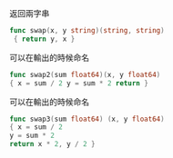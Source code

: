 返回兩字串
```go
func swap(x, y string)(string, string)
 { return y, x }
```

可以在輸出的時候命名
```go
func swap2(sum float64)(x, y float64) 
{ x = sum / 2 y = sum * 2 return }
```
可以在輸出的時候命名
```go
func swap3(sum float64) (x, y float64) 
{ x = sum / 2 
y = sum * 2 
return x * 2, y / 2 }
```